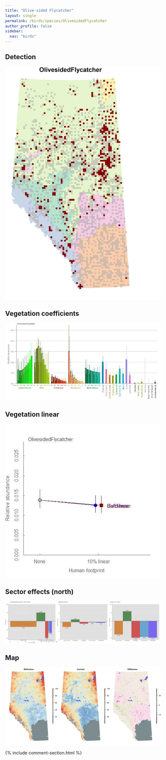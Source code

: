 ```yaml
---
title: "Olive-sided Flycatcher"
layout: single
permalink: /birds/species/OlivesidedFlycatcher
author_profile: false
sidebar:
  nav: "birds"
---
```


<h2>Detection</h2>

![](/assets/images/birds/OlivesidedFlycatcher/det.jpg)

<h2>Vegetation coefficients</h2>

![](/assets/images/birds/OlivesidedFlycatcher/veghf.jpg)

<h2>Vegetation linear</h2>

![](/assets/images/birds/OlivesidedFlycatcher/lin-north.jpg)

<h2>Sector effects (north)</h2>

![](/assets/images/birds/OlivesidedFlycatcher/sector-north.jpg)

<h2>Map</h2>

![](/assets/images/birds/OlivesidedFlycatcher/map.jpg)

{% include comment-section.html %}
